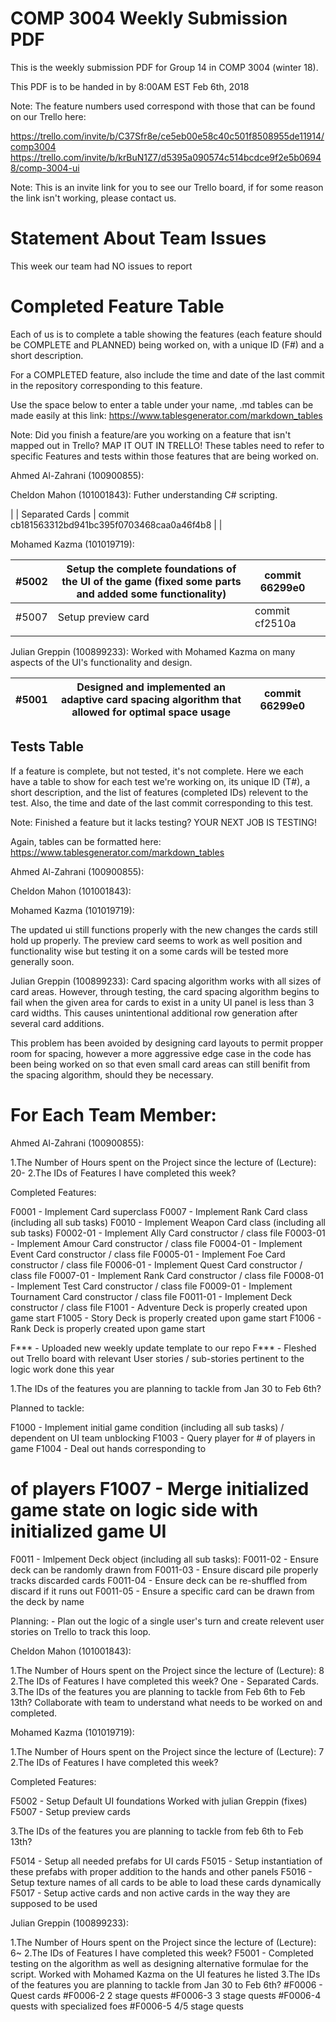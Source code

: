 # COMP 3004 Weekly Submission PDF

This is the weekly submission PDF for Group 14 in COMP 3004 (winter 18).

This PDF is to be handed in by 8:00AM EST Feb 6th, 2018

Note: The feature numbers used correspond with those that can be found on our Trello here:

https://trello.com/invite/b/C37Sfr8e/ce5eb00e58c40c501f8508955de11914/comp3004
https://trello.com/invite/b/krBuN1Z7/d5395a090574c514bcdce9f2e5b06948/comp-3004-ui

Note: This is an invite link for you to see our Trello board, if for some reason the link isn't working,
please contact us.

# Statement About Team Issues

This week our team had NO issues to report

# Completed Feature Table

Each of us is to complete a table showing the features (each feature should be COMPLETE and
PLANNED) being worked on, with a unique ID (F#) and a short description.

For a COMPLETED feature, also include the time and date of the last commit in the repository
corresponding to this feature.

Use the space below to enter a table under your name, .md tables can be made easily at this link:
https://www.tablesgenerator.com/markdown_tables

Note: Did you finish a feature/are you working on a feature that isn't mapped out in Trello? MAP IT
OUT IN TRELLO! These tables need to refer to specific Features and tests within those features that
are being worked on.

Ahmed Al-Zahrani (100900855):

Cheldon Mahon (101001843): Futher understanding C# scripting.

|        | Separated Cards | commit cb181563312bd941bc395f0703468caa0a46f4b8 |   |

Mohamed Kazma (101019719):

| #5002  | Setup the complete foundations of the UI of  the game (fixed some parts and added some functionality) | commit 66299e0 |   |
|--------|-------------------------------------------------------------------------------------------------------|----------------|---|
| #5007  | Setup preview card                                                                                    | commit cf2510a |   |
|        |                                                                                                       |                |   |

Julian Greppin (100899233):
Worked with Mohamed Kazma on many aspects of the UI's functionality and design.

| #5001  | Designed and implemented an adaptive card spacing algorithm that allowed for optimal space usage | commit 66299e0  |   |
|--------|-------------------------------------------------------------------------------------------------------|----------------|---|


## Tests Table

If a feature is complete, but not tested, it's not complete. Here we each have a table to show for
each test we're working on, its unique ID (T#), a short description, and the list of features
(completed IDs) relevent to the test. Also, the time and date of the last commit corresponding to
this test.

Note: Finished a feature but it lacks testing? YOUR NEXT JOB IS TESTING!

Again, tables can be formatted here: https://www.tablesgenerator.com/markdown_tables

Ahmed Al-Zahrani (100900855):

Cheldon Mahon (101001843):

Mohamed Kazma (101019719):

The updated ui still functions properly with the new changes the cards still hold up properly.
The preview card seems to work as well position and functionality wise but testing it on a some cards will be tested more generally soon.

Julian Greppin (100899233):
Card spacing algorithm works with all sizes of card areas.
However, through testing, the card spacing algorithm begins to fail when the given area for cards to exist in a
unity UI panel is less than 3 card widths. This causes unintentional additional row generation after several card additions.

This problem has been avoided by designing card layouts to permit propper room for spacing, however a more aggressive edge
case in the code has been being worked on so that even small card areas can still benifit from the spacing algorithm, should they be necessary.

# For Each Team Member:

Ahmed Al-Zahrani (100900855):

1.The Number of Hours spent on the Project since the lecture of (Lecture): 20-
2.The IDs of Features I have completed this week?

Completed Features:

F0001 - Implement Card superclass F0007 - Implement Rank Card class (including all sub tasks)
F0010 - Implement Weapon Card class (including all sub tasks) F0002-01 - Implement Ally Card
constructor / class file F0003-01 - Implement Amour Card constructor / class file F0004-01 -
Implement Event Card constructor / class file F0005-01 - Implement Foe Card constructor / class file
F0006-01 - Implement Quest Card constructor / class file F0007-01 - Implement Rank Card
constructor / class file F0008-01 - Implement Test Card constructor / class file F0009-01 - Implement
Tournament Card constructor / class file F0011-01 - Implement Deck constructor / class file F1001 -
Adventure Deck is properly created upon game start F1005 - Story Deck is properly created upon
game start F1006 - Rank Deck is properly created upon game start

F*** - Uploaded new weekly update template to our repo F*** - Fleshed out Trello board with
relevant User stories / sub-stories pertinent to the logic work done this year

1.The IDs of the features you are planning to tackle from Jan 30 to Feb 6th?

Planned to tackle:

F1000 - Implement initial game condition (including all sub tasks) / dependent on UI team
unblocking F1003 - Query player for # of players in game F1004 - Deal out hands corresponding to
# of players F1007 - Merge initialized game state on logic side with initialized game UI

F0011 - Imlpement Deck object (including all sub tasks): F0011-02 - Ensure deck can be randomly
drawn from F0011-03 - Ensure discard pile properly tracks discarded cards F0011-04 - Ensure deck
can be re-shuffled from discard if it runs out F0011-05 - Ensure a specific card can be drawn from
the deck by name

Planning: - Plan out the logic of a single user's turn and create relevent user stories on Trello to
track this loop.

Cheldon Mahon (101001843):

1.The Number of Hours spent on the Project since the lecture of (Lecture): 8
2.The IDs of Features I have completed this week? One - Separated Cards.
3.The IDs of the features you are planning to tackle from Feb 6th to Feb 13th? Collaborate with team
to understand what needs to be worked on and completed.

Mohamed Kazma (101019719):

1.The Number of Hours spent on the Project since the lecture of (Lecture): 7
2.The IDs of Features I have completed this week?

Completed Features:

F5002 - Setup Default UI foundations Worked with julian Greppin (fixes)
F5007 - Setup preview cards


3.The IDs of the features you are planning to tackle from feb 6th to Feb 13th?

F5014 - Setup all needed prefabs for UI cards
F5015 - Setup instantiation of these prefabs with proper addition to the hands and other panels
F5016 - Setup texture names of all cards to be able to load these cards dynamically
F5017 - Setup active cards and non active cards in the way they are supposed to be used

Julian Greppin (100899233):

1.The Number of Hours spent on the Project since the lecture of (Lecture): 6~
2.The IDs of Features I have completed this week?
F5001 - Completed testing on the algorithm as well as designing alternative formulae for the script.
Worked with Mohamed Kazma on the UI features he listed
3.The IDs of the features you are planning to tackle from Jan 30 to Feb 6th?
#F0006 - Quest cards
  #F0006-2 2 stage quests
  #F0006-3 3 stage quests
  #F0006-4 quests with specialized foes
  #F0006-5 4/5 stage quests

